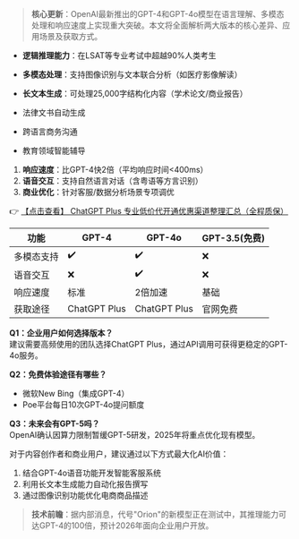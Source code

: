 
> **核心更新**：OpenAI最新推出的GPT-4和GPT-4o模型在语言理解、多模态处理和响应速度上实现重大突破。本文将全面解析两大版本的核心差异、应用场景及获取方式。


- **逻辑推理能力**：在LSAT等专业考试中超越90%人类考生
- **多模态处理**：支持图像识别与文本联合分析（如医疗影像解读）
- **长文本生成**：可处理25,000字结构化内容（学术论文/商业报告）

- 法律文书自动生成
- 跨语言商务沟通
- 教育领域智能辅导


1. **响应速度**：比GPT-4快2倍（平均响应时间<400ms）
2. **语音交互**：支持自然语言对话（含粤语等方言识别）
3. **商业优化**：针对客服/数据分析场景专项调优

👉 [【点击查看】 ChatGPT Plus 专业低价代开通优惠渠道整理汇总（全程质保）](https://bit.ly/DaiKai)


| 功能        | GPT-4       | GPT-4o      | GPT-3.5(免费) |
|-------------|-------------|-------------|--------------|
| 多模态支持  | ✔️          | ✔️          | ❌           |
| 语音交互    | ❌          | ✔️          | ❌           |
| 响应速度    | 标准        | 2倍加速     | 基础         |
| 获取途径    | ChatGPT Plus| ChatGPT Plus| 官网免费     |


**Q1：企业用户如何选择版本？**  
建议需要高频使用的团队选择ChatGPT Plus，通过API调用可获得更稳定的GPT-4o服务。

**Q2：免费体验途径有哪些？**  
- 微软New Bing（集成GPT-4）
- Poe平台每日10次GPT-4o提问额度

**Q3：未来会有GPT-5吗？**  
OpenAI确认因算力限制暂缓GPT-5研发，2025年将重点优化现有模型。


对于内容创作者和商业用户，建议通过以下方式最大化AI价值：
1. 结合GPT-4o语音功能开发智能客服系统
2. 利用长文本生成能力自动化报告撰写
3. 通过图像识别功能优化电商商品描述

> **技术前瞻**：据内部消息，代号"Orion"的新模型正在测试中，其推理能力可达GPT-4的100倍，预计2026年面向企业用户开放。
